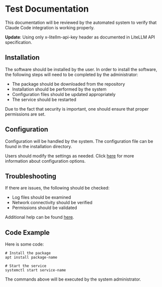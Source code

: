 # Test Documentation

This documentation will be reviewed by the automated system to verify that Claude Code integration is working properly.

**Update**: Using only x-litellm-api-key header as documented in LiteLLM API specification.

## Installation

The software should be installed by the user. In order to install the software, the following steps will need to be completed by the administrator:

- The package should be downloaded from the repository
- Installation should be performed by the system
- Configuration files should be updated appropriately  
- The service should be restarted

Due to the fact that security is important, one should ensure that proper permissions are set.

## Configuration

Configuration will be handled by the system. The configuration file can be found in the installation directory.

Users should modify the settings as needed. Click [here](https://example.com) for more information about configuration options.

## Troubleshooting

If there are issues, the following should be checked:

- Log files should be examined
- Network connectivity should be verified
- Permissions should be validated

Additional help can be found [here](https://example.com/help).

## Code Example

Here is some code:

```
# Install the package
apt install package-name

# Start the service  
systemctl start service-name
```

The commands above will be executed by the system administrator.